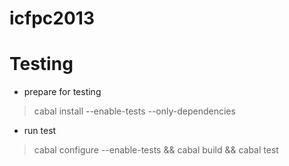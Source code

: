 icfpc2013
=========



Testing
=======

* prepare for testing

> cabal install --enable-tests --only-dependencies

* run test

> cabal configure --enable-tests && cabal build && cabal test

